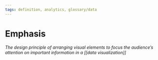 ```yaml
---
tags: definition, analytics, glossary/data
---
```

#  Emphasis
*The design principle of arranging visual elements to focus the audience’s attention on important information in a [[data visualization]]*
